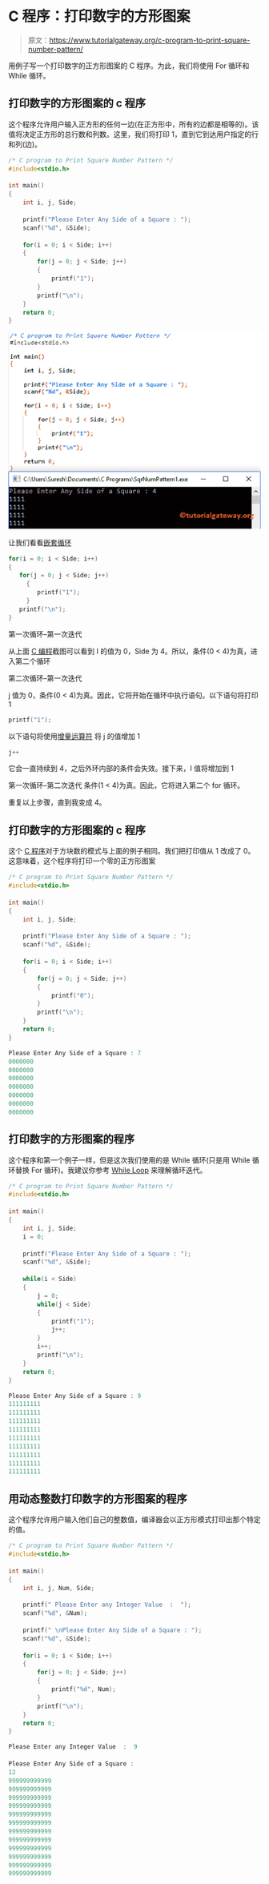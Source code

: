 # C 程序：打印数字的方形图案

> 原文：<https://www.tutorialgateway.org/c-program-to-print-square-number-pattern/>

用例子写一个打印数字的正方形图案的 C 程序。为此，我们将使用 For 循环和 While 循环。

## 打印数字的方形图案的 c 程序

这个程序允许用户输入正方形的任何一边(在正方形中，所有的边都是相等的)。该值将决定正方形的总行数和列数。这里，我们将打印 1，直到它到达用户指定的行和列(边)。

```c
/* C program to Print Square Number Pattern */
#include<stdio.h>

int main()
{
    int i, j, Side;

    printf("Please Enter Any Side of a Square : ");
    scanf("%d", &Side);

    for(i = 0; i < Side; i++)
    {
    	for(j = 0; j < Side; j++)
		{
           	printf("1");
        }
        printf("\n");
    }
    return 0;
}
```

![C program to Print Square Number Pattern 1](img/3e033ea24b90e73d055d28e4124ccf53.png)

让我们看看[嵌套循环](https://www.tutorialgateway.org/for-loop-in-c-programming/)

```c
for(i = 0; i < Side; i++) 
{ 
   for(j = 0; j < Side; j++) 
     { 
        printf("1"); 
     } 
   printf("\n"); 
}
```

第一次循环–第一次迭代

从上面 [C 编程](https://www.tutorialgateway.org/c-programming/)截图可以看到 I 的值为 0，Side 为 4。所以，条件(0 < 4)为真，进入第二个循环

第二次循环–第一次迭代

j 值为 0，条件(0 < 4)为真。因此，它将开始在循环中执行语句。以下语句将打印 1

```c
printf("1");
```

以下语句将使用[增量运算符](https://www.tutorialgateway.org/increment-and-decrement-operators-in-c/) 将 j 的值增加 1

```c
j++
```

它会一直持续到 4，之后外环内部的条件会失效。接下来，I 值将增加到 1

第一次循环–第二次迭代
条件(1 < 4)为真。因此，它将进入第二个 for 循环。

重复以上步骤，直到我变成 4。

## 打印数字的方形图案的 c 程序

这个 [C 程序](https://www.tutorialgateway.org/c-programming-examples/)对于方块数的模式与上面的例子相同。我们把打印值从 1 改成了 0。这意味着，这个程序将打印一个零的正方形图案

```c
/* C program to Print Square Number Pattern */
#include<stdio.h>

int main()
{
    int i, j, Side;

    printf("Please Enter Any Side of a Square : ");
    scanf("%d", &Side);

    for(i = 0; i < Side; i++)
    {
    	for(j = 0; j < Side; j++)
		{
           	printf("0");
        }
        printf("\n");
    }
    return 0;
}
```

```c
Please Enter Any Side of a Square : 7
0000000
0000000
0000000
0000000
0000000
0000000
0000000
```

## 打印数字的方形图案的程序

这个程序和第一个例子一样，但是这次我们使用的是 While 循环(只是用 While 循环替换 For 循环)。我建议你参考 [While Loop](https://www.tutorialgateway.org/while-loop-in-c/) 来理解循环迭代。

```c
/* C program to Print Square Number Pattern */
#include<stdio.h>

int main()
{
    int i, j, Side;
    i = 0;

    printf("Please Enter Any Side of a Square : ");
    scanf("%d", &Side);

    while(i < Side)
    {
    	j = 0;
    	while(j < Side)
		{
           	printf("1");
           	j++;
        }
        i++;
        printf("\n");
    }
    return 0;
}
```

```c
Please Enter Any Side of a Square : 9
111111111
111111111
111111111
111111111
111111111
111111111
111111111
111111111
111111111
```

## 用动态整数打印数字的方形图案的程序

这个程序允许用户输入他们自己的整数值，编译器会以正方形模式打印出那个特定的值。

```c
/* C program to Print Square Number Pattern */
#include<stdio.h>

int main()
{
    int i, j, Num, Side;

    printf(" Please Enter any Integer Value  :  ");
    scanf("%d", &Num);

    printf(" \nPlease Enter Any Side of a Square : ");
    scanf("%d", &Side);

    for(i = 0; i < Side; i++)
    {
    	for(j = 0; j < Side; j++)
		{
           	printf("%d", Num);
        }
        printf("\n");
    }
    return 0;
}
```

```c
Please Enter any Integer Value  :  9

Please Enter Any Side of a Square : 
12
999999999999
999999999999
999999999999
999999999999
999999999999
999999999999
999999999999
999999999999
999999999999
999999999999
999999999999
999999999999
```